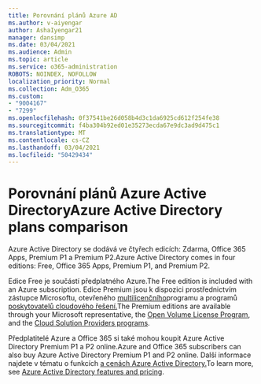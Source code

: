 ```yaml
---
title: Porovnání plánů Azure AD
ms.author: v-aiyengar
author: AshaIyengar21
manager: dansimp
ms.date: 03/04/2021
ms.audience: Admin
ms.topic: article
ms.service: o365-administration
ROBOTS: NOINDEX, NOFOLLOW
localization_priority: Normal
ms.collection: Adm_O365
ms.custom:
- "9004167"
- "7299"
ms.openlocfilehash: 0f37541be26d058b4d3c1da6925cd612f254fe38
ms.sourcegitcommit: f4ba304b92ed01e35273ecda67e9dc3ad9d475c1
ms.translationtype: MT
ms.contentlocale: cs-CZ
ms.lasthandoff: 03/04/2021
ms.locfileid: "50429434"
---
```

# <a name="azure-active-directory-plans-comparison"></a><span data-ttu-id="9e719-102">Porovnání plánů Azure Active Directory</span><span class="sxs-lookup"><span data-stu-id="9e719-102">Azure Active Directory plans comparison</span></span>

<span data-ttu-id="9e719-103">Azure Active Directory se dodává ve čtyřech edicích: Zdarma, Office 365 Apps, Premium P1 a Premium P2.</span><span class="sxs-lookup"><span data-stu-id="9e719-103">Azure Active Directory comes in four editions: Free, Office 365 Apps, Premium P1, and Premium P2.</span></span>

<span data-ttu-id="9e719-104">Edice Free je součástí předplatného Azure.</span><span class="sxs-lookup"><span data-stu-id="9e719-104">The Free edition is included with an Azure subscription.</span></span> <span data-ttu-id="9e719-105">Edice Premium jsou k dispozici prostřednictvím zástupce Microsoftu, otevřeného [multilicenčního](https://go.microsoft.com/fwlink/?linkid=2110873)programu a programů [poskytovatelů cloudového řešení.](https://go.microsoft.com/fwlink/?LinkId=614968&clcid=0x409)</span><span class="sxs-lookup"><span data-stu-id="9e719-105">The Premium editions are available through your Microsoft representative, the [Open Volume License Program](https://go.microsoft.com/fwlink/?linkid=2110873), and the [Cloud Solution Providers programs](https://go.microsoft.com/fwlink/?LinkId=614968&clcid=0x409).</span></span>

<span data-ttu-id="9e719-106">Předplatitelé Azure a Office 365 si také mohou koupit Azure Active Directory Premium P1 a P2 online.</span><span class="sxs-lookup"><span data-stu-id="9e719-106">Azure and Office 365 subscribers can also buy Azure Active Directory Premium P1 and P2 online.</span></span> <span data-ttu-id="9e719-107">Další informace najdete v tématu o funkcích [a cenách Azure Active Directory.](https://go.microsoft.com/fwlink/?linkid=2081447)</span><span class="sxs-lookup"><span data-stu-id="9e719-107">To learn more, see [Azure Active Directory features and pricing](https://go.microsoft.com/fwlink/?linkid=2081447).</span></span>
